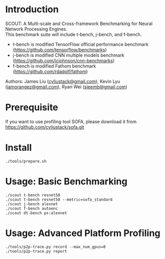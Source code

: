 # Introduction
SCOUT: A Multi-scale and Cross-framework Benchmarking for Neural Network Processing Engines.  
This benchmark suite will include t-bench, j-bench, and f-bench. 
* t-bench is modified TensorFlow official performance benchmark (https://github.com/tensorflow/benchmarks)
* j-bench is modified CNN multiple models benchmark (https://github.com/jcjohnson/cnn-benchmarks)
* f-bench is modified Fathom benchmark (https://github.com/rdadolf/fathom)  

Authors: James Liu (cyliustack@gmail.com), Kevin Lyu (iamorangez@gmail.com), Ryan Wei (sjeemb@gmail.com)
# Prerequisite
If you want to use profiling tool SOFA, please download it from https://github.com/cyliustack/sofa.git   

# Install
```
./tools/prepare.sh
```  

# Usage: Basic Benchmarking 
```
./scout t-bench resnet50
./scout t-bench resnet50 --metric=sofa_standard
./scout j-bench alexnet
./scout f-bench autoenc
./scout dt-bench ps:alexnet  
```

# Usage: Advanced Platform Profiling 
```
./tools/p2p-trace.py record --max_num_gpus=8
./tools/p2p-trace.py report
```
